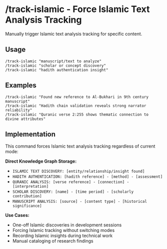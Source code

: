 # /track-islamic - Force Islamic Text Analysis Tracking

Manually trigger Islamic text analysis tracking for specific content.

## Usage
```
/track-islamic "manuscript/text to analyze"
/track-islamic "scholar or concept discovery"
/track-islamic "hadith authentication insight"
```

## Examples
```
/track-islamic "Found new reference to Al-Bukhari in 9th century manuscript"
/track-islamic "Hadith chain validation reveals strong narrator reliability"
/track-islamic "Quranic verse 2:255 shows thematic connection to divine attributes"
```

## Implementation
This command forces Islamic text analysis tracking regardless of current mode:

**Direct Knowledge Graph Storage:**
- `ISLAMIC TEXT DISCOVERY: [entity/relationship/insight found]`
- `HADITH AUTHENTICATION: [hadith reference] - [method] - [assessment]`
- `QURANIC ANALYSIS: [verse reference] - [connection] - [interpretation]`
- `SCHOLAR DISCOVERY: [name] - [time period] - [scholarly contribution]`
- `MANUSCRIPT ANALYSIS: [source] - [content type] - [historical significance]`

**Use Cases:**
- One-off Islamic discoveries in development sessions
- Forcing Islamic tracking without switching modes
- Recording Islamic insights during technical work
- Manual cataloging of research findings